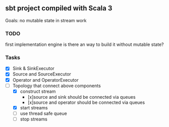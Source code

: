 ## sbt project compiled with Scala 3

Goals: no mutable state in stream work

### TODO

first implementation engine
is there an way to build it without mutable state?

### Tasks

- [x] Sink & SinkExecutor
- [x] Source and SourceExecutor
- [x] Operator and OperatorExecutor
- [ ] Topology that connect above components
  - [x] construct stream 
    - [x]source and sink should be connected via queues
    - [x]source and operator should be connected via queues
  - [x] start streams
  - [ ] use thread safe queue
  - [ ] stop streams